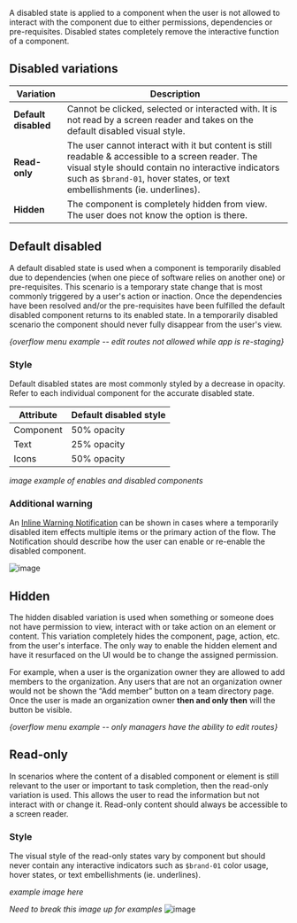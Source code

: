 A disabled state is applied to a component when the user is not allowed to interact with the component due to either permissions, dependencies or pre-requisites. Disabled states completely remove the interactive function of a component.

## Disabled variations

| Variation | Description |
|-----------|-------------|
|**Default disabled**| Cannot be clicked, selected or interacted with. It is not read by a screen reader and takes on the default disabled visual style.|
|**Read-only**| The user cannot interact with it but content is still readable & accessible to a screen reader. The visual style should contain no interactive indicators such as `$brand-01`, hover states, or text embellishments (ie. underlines).|
|**Hidden**| The component is completely hidden from view. The user does not know the option is there.|


## Default disabled
A default disabled state is used when a component is temporarily disabled due to dependencies (when one piece of software relies on another one) or pre-requisites. This scenario is a temporary state change that is most commonly triggered by a user's action or inaction. Once the dependencies have been resolved and/or the pre-requisites have been fulfilled the default disabled component returns to its enabled state. In a temporarily disabled scenario the component should never fully disappear from the user's view.

*{overflow menu example -- edit routes not allowed while app is re-staging}*

### Style
Default disabled states are most commonly styled by a decrease in opacity. Refer to each individual component for the accurate disabled state.

| Attribute | Default disabled style |
|-----------|----------------|
| Component | 50% opacity
| Text | 25% opacity |
| Icons | 50% opacity

*image example of enables and disabled components*


### Additional warning
An [Inline Warning Notification](http://carbondesignsystem.com/components/notification/code) can be shown in cases where a temporarily disabled item effects multiple items or the primary action of the flow. The Notification should describe how the user can enable or re-enable the disabled component.


![image](https://media.github.ibm.com/user/380/files/1c39d21c-3290-11e8-8b98-c5670c48b729)


## Hidden

The hidden disabled variation is used when something or someone does not have permission to view, interact with or take action on an element or content. This variation completely hides the component, page, action, etc. from the user's interface. The only way to enable the hidden element and have it resurfaced on the UI would be to change the assigned permission.

For example, when a user is the organization owner they are allowed to add members to the organization. Any users that are not an organization owner would not be shown the “Add member” button on a team directory page. Once the user is made an organization owner **then and only then** will the button be visible.

*{overflow menu example -- only managers have the ability to edit routes}*


## Read-only
In scenarios where the content of a disabled component or element is still relevant to the user or important to task completion, then the read-only variation is  used. This allows the user to read the information but not interact with or change it. Read-only content should always be accessible to a screen reader.

### Style
The visual style of the read-only states vary by component but should never contain any interactive indicators such as `$brand-01` color usage, hover states, or text embellishments (ie. underlines).

*example image here*

*Need to break this image up for examples*
![image](https://media.github.ibm.com/user/380/files/ae43fca6-328f-11e8-830f-f0e12cdde3ef)
